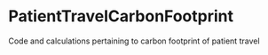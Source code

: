 # PatientTravelCarbonFootprint
Code and calculations pertaining to carbon footprint of patient travel
